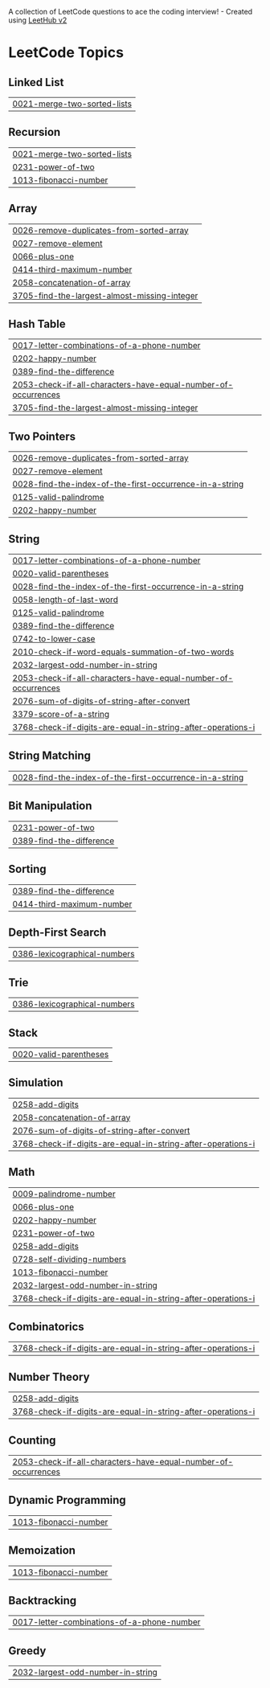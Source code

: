 A collection of LeetCode questions to ace the coding interview! - Created using [LeetHub v2](https://github.com/arunbhardwaj/LeetHub-2.0)
<!---LeetCode Topics Start-->
# LeetCode Topics
## Linked List
|  |
| ------- |
| [0021-merge-two-sorted-lists](https://github.com/Zero-Day-Smile/Coding-Questions/tree/master/0021-merge-two-sorted-lists) |
## Recursion
|  |
| ------- |
| [0021-merge-two-sorted-lists](https://github.com/Zero-Day-Smile/Coding-Questions/tree/master/0021-merge-two-sorted-lists) |
| [0231-power-of-two](https://github.com/Zero-Day-Smile/Coding-Questions/tree/master/0231-power-of-two) |
| [1013-fibonacci-number](https://github.com/Zero-Day-Smile/Coding-Questions/tree/master/1013-fibonacci-number) |
## Array
|  |
| ------- |
| [0026-remove-duplicates-from-sorted-array](https://github.com/Zero-Day-Smile/Coding-Questions/tree/master/0026-remove-duplicates-from-sorted-array) |
| [0027-remove-element](https://github.com/Zero-Day-Smile/Coding-Questions/tree/master/0027-remove-element) |
| [0066-plus-one](https://github.com/Zero-Day-Smile/Coding-Questions/tree/master/0066-plus-one) |
| [0414-third-maximum-number](https://github.com/Zero-Day-Smile/Coding-Questions/tree/master/0414-third-maximum-number) |
| [2058-concatenation-of-array](https://github.com/Zero-Day-Smile/Coding-Questions/tree/master/2058-concatenation-of-array) |
| [3705-find-the-largest-almost-missing-integer](https://github.com/Zero-Day-Smile/Coding-Questions/tree/master/3705-find-the-largest-almost-missing-integer) |
## Hash Table
|  |
| ------- |
| [0017-letter-combinations-of-a-phone-number](https://github.com/Zero-Day-Smile/Coding-Questions/tree/master/0017-letter-combinations-of-a-phone-number) |
| [0202-happy-number](https://github.com/Zero-Day-Smile/Coding-Questions/tree/master/0202-happy-number) |
| [0389-find-the-difference](https://github.com/Zero-Day-Smile/Coding-Questions/tree/master/0389-find-the-difference) |
| [2053-check-if-all-characters-have-equal-number-of-occurrences](https://github.com/Zero-Day-Smile/Coding-Questions/tree/master/2053-check-if-all-characters-have-equal-number-of-occurrences) |
| [3705-find-the-largest-almost-missing-integer](https://github.com/Zero-Day-Smile/Coding-Questions/tree/master/3705-find-the-largest-almost-missing-integer) |
## Two Pointers
|  |
| ------- |
| [0026-remove-duplicates-from-sorted-array](https://github.com/Zero-Day-Smile/Coding-Questions/tree/master/0026-remove-duplicates-from-sorted-array) |
| [0027-remove-element](https://github.com/Zero-Day-Smile/Coding-Questions/tree/master/0027-remove-element) |
| [0028-find-the-index-of-the-first-occurrence-in-a-string](https://github.com/Zero-Day-Smile/Coding-Questions/tree/master/0028-find-the-index-of-the-first-occurrence-in-a-string) |
| [0125-valid-palindrome](https://github.com/Zero-Day-Smile/Coding-Questions/tree/master/0125-valid-palindrome) |
| [0202-happy-number](https://github.com/Zero-Day-Smile/Coding-Questions/tree/master/0202-happy-number) |
## String
|  |
| ------- |
| [0017-letter-combinations-of-a-phone-number](https://github.com/Zero-Day-Smile/Coding-Questions/tree/master/0017-letter-combinations-of-a-phone-number) |
| [0020-valid-parentheses](https://github.com/Zero-Day-Smile/Coding-Questions/tree/master/0020-valid-parentheses) |
| [0028-find-the-index-of-the-first-occurrence-in-a-string](https://github.com/Zero-Day-Smile/Coding-Questions/tree/master/0028-find-the-index-of-the-first-occurrence-in-a-string) |
| [0058-length-of-last-word](https://github.com/Zero-Day-Smile/Coding-Questions/tree/master/0058-length-of-last-word) |
| [0125-valid-palindrome](https://github.com/Zero-Day-Smile/Coding-Questions/tree/master/0125-valid-palindrome) |
| [0389-find-the-difference](https://github.com/Zero-Day-Smile/Coding-Questions/tree/master/0389-find-the-difference) |
| [0742-to-lower-case](https://github.com/Zero-Day-Smile/Coding-Questions/tree/master/0742-to-lower-case) |
| [2010-check-if-word-equals-summation-of-two-words](https://github.com/Zero-Day-Smile/Coding-Questions/tree/master/2010-check-if-word-equals-summation-of-two-words) |
| [2032-largest-odd-number-in-string](https://github.com/Zero-Day-Smile/Coding-Questions/tree/master/2032-largest-odd-number-in-string) |
| [2053-check-if-all-characters-have-equal-number-of-occurrences](https://github.com/Zero-Day-Smile/Coding-Questions/tree/master/2053-check-if-all-characters-have-equal-number-of-occurrences) |
| [2076-sum-of-digits-of-string-after-convert](https://github.com/Zero-Day-Smile/Coding-Questions/tree/master/2076-sum-of-digits-of-string-after-convert) |
| [3379-score-of-a-string](https://github.com/Zero-Day-Smile/Coding-Questions/tree/master/3379-score-of-a-string) |
| [3768-check-if-digits-are-equal-in-string-after-operations-i](https://github.com/Zero-Day-Smile/Coding-Questions/tree/master/3768-check-if-digits-are-equal-in-string-after-operations-i) |
## String Matching
|  |
| ------- |
| [0028-find-the-index-of-the-first-occurrence-in-a-string](https://github.com/Zero-Day-Smile/Coding-Questions/tree/master/0028-find-the-index-of-the-first-occurrence-in-a-string) |
## Bit Manipulation
|  |
| ------- |
| [0231-power-of-two](https://github.com/Zero-Day-Smile/Coding-Questions/tree/master/0231-power-of-two) |
| [0389-find-the-difference](https://github.com/Zero-Day-Smile/Coding-Questions/tree/master/0389-find-the-difference) |
## Sorting
|  |
| ------- |
| [0389-find-the-difference](https://github.com/Zero-Day-Smile/Coding-Questions/tree/master/0389-find-the-difference) |
| [0414-third-maximum-number](https://github.com/Zero-Day-Smile/Coding-Questions/tree/master/0414-third-maximum-number) |
## Depth-First Search
|  |
| ------- |
| [0386-lexicographical-numbers](https://github.com/Zero-Day-Smile/Coding-Questions/tree/master/0386-lexicographical-numbers) |
## Trie
|  |
| ------- |
| [0386-lexicographical-numbers](https://github.com/Zero-Day-Smile/Coding-Questions/tree/master/0386-lexicographical-numbers) |
## Stack
|  |
| ------- |
| [0020-valid-parentheses](https://github.com/Zero-Day-Smile/Coding-Questions/tree/master/0020-valid-parentheses) |
## Simulation
|  |
| ------- |
| [0258-add-digits](https://github.com/Zero-Day-Smile/Coding-Questions/tree/master/0258-add-digits) |
| [2058-concatenation-of-array](https://github.com/Zero-Day-Smile/Coding-Questions/tree/master/2058-concatenation-of-array) |
| [2076-sum-of-digits-of-string-after-convert](https://github.com/Zero-Day-Smile/Coding-Questions/tree/master/2076-sum-of-digits-of-string-after-convert) |
| [3768-check-if-digits-are-equal-in-string-after-operations-i](https://github.com/Zero-Day-Smile/Coding-Questions/tree/master/3768-check-if-digits-are-equal-in-string-after-operations-i) |
## Math
|  |
| ------- |
| [0009-palindrome-number](https://github.com/Zero-Day-Smile/Coding-Questions/tree/master/0009-palindrome-number) |
| [0066-plus-one](https://github.com/Zero-Day-Smile/Coding-Questions/tree/master/0066-plus-one) |
| [0202-happy-number](https://github.com/Zero-Day-Smile/Coding-Questions/tree/master/0202-happy-number) |
| [0231-power-of-two](https://github.com/Zero-Day-Smile/Coding-Questions/tree/master/0231-power-of-two) |
| [0258-add-digits](https://github.com/Zero-Day-Smile/Coding-Questions/tree/master/0258-add-digits) |
| [0728-self-dividing-numbers](https://github.com/Zero-Day-Smile/Coding-Questions/tree/master/0728-self-dividing-numbers) |
| [1013-fibonacci-number](https://github.com/Zero-Day-Smile/Coding-Questions/tree/master/1013-fibonacci-number) |
| [2032-largest-odd-number-in-string](https://github.com/Zero-Day-Smile/Coding-Questions/tree/master/2032-largest-odd-number-in-string) |
| [3768-check-if-digits-are-equal-in-string-after-operations-i](https://github.com/Zero-Day-Smile/Coding-Questions/tree/master/3768-check-if-digits-are-equal-in-string-after-operations-i) |
## Combinatorics
|  |
| ------- |
| [3768-check-if-digits-are-equal-in-string-after-operations-i](https://github.com/Zero-Day-Smile/Coding-Questions/tree/master/3768-check-if-digits-are-equal-in-string-after-operations-i) |
## Number Theory
|  |
| ------- |
| [0258-add-digits](https://github.com/Zero-Day-Smile/Coding-Questions/tree/master/0258-add-digits) |
| [3768-check-if-digits-are-equal-in-string-after-operations-i](https://github.com/Zero-Day-Smile/Coding-Questions/tree/master/3768-check-if-digits-are-equal-in-string-after-operations-i) |
## Counting
|  |
| ------- |
| [2053-check-if-all-characters-have-equal-number-of-occurrences](https://github.com/Zero-Day-Smile/Coding-Questions/tree/master/2053-check-if-all-characters-have-equal-number-of-occurrences) |
## Dynamic Programming
|  |
| ------- |
| [1013-fibonacci-number](https://github.com/Zero-Day-Smile/Coding-Questions/tree/master/1013-fibonacci-number) |
## Memoization
|  |
| ------- |
| [1013-fibonacci-number](https://github.com/Zero-Day-Smile/Coding-Questions/tree/master/1013-fibonacci-number) |
## Backtracking
|  |
| ------- |
| [0017-letter-combinations-of-a-phone-number](https://github.com/Zero-Day-Smile/Coding-Questions/tree/master/0017-letter-combinations-of-a-phone-number) |
## Greedy
|  |
| ------- |
| [2032-largest-odd-number-in-string](https://github.com/Zero-Day-Smile/Coding-Questions/tree/master/2032-largest-odd-number-in-string) |
<!---LeetCode Topics End-->